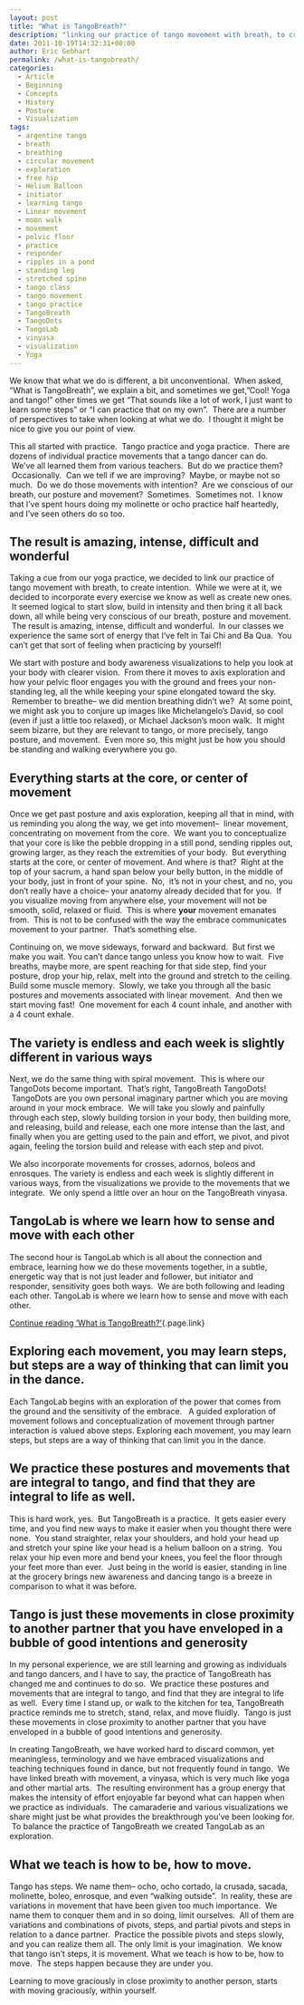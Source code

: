 ```yaml
---
layout: post
title: "What is TangoBreath?"
description: "linking our practice of tango movement with breath, to create intention"
date: 2011-10-19T14:32:31+00:00
author: Eric Gebhart
permalink: /what-is-tangobreath/
categories:
  - Article
  - Beginning
  - Concepts
  - History
  - Posture
  - Visualization
tags:
  - argentine tango
  - breath
  - breathing
  - circular movement
  - exploration
  - free hip
  - Helium Balloon
  - initiator
  - learning tango
  - Linear movement
  - moon walk
  - movement
  - pelvic floor
  - practice
  - responder
  - ripples in a pond
  - standing leg
  - stretched spine
  - tango class
  - tango movement
  - tango practice
  - TangoBreath
  - TangoDots
  - TangoLab
  - vinyasa
  - visualization
  - Yoga
---
```


<!-- # We decided to link our practice of tango movement with breath, to create intention -->

We know that what we do is different, a bit unconventional.  When asked, &#8220;What is TangoBreath&#8221;, we explain a bit, and sometimes we get,&#8221;Cool! Yoga and tango!&#8221; other times we get &#8220;That sounds like a lot of work, I just want to learn some steps&#8221; or &#8220;I can practice that on my own&#8221;.  There are a number of perspectives to take when looking at what we do.  I thought it might be nice to give you our point of view.

<!--more-->

This all started with practice.  Tango practice and yoga practice.  There are dozens of individual practice movements that a tango dancer can do.  We&#8217;ve all learned them from various teachers.  But do we practice them?  Occasionally.  Can we tell if we are improving?  Maybe, or maybe not so much.  Do we do those movements with intention?  Are we conscious of our breath, our posture and movement?  Sometimes.  Sometimes not.  I know that I&#8217;ve spent hours doing my molinette or ocho practice half heartedly, and I&#8217;ve seen others do so too.

## The result is amazing, intense, difficult and wonderful

Taking a cue from our yoga practice, we decided to link our practice of tango movement with breath, to create intention.  While we were at it, we decided to incorporate every exercise we know as well as create new ones.  It seemed logical to start slow, build in intensity and then bring it all back down, all while being very conscious of our breath, posture and movement.  The result is amazing, intense, difficult and wonderful.  In our classes we experience the same sort of energy that I&#8217;ve felt in Tai Chi and Ba Qua.  You can&#8217;t get that sort of feeling when practicing by yourself!

We start with posture and body awareness visualizations to help you look at your body with clearer vision.  From there it moves to axis exploration and how your pelvic floor engages you with the ground and frees your non-standing leg, all the while keeping your spine elongated toward the sky.  Remember to breathe&#8211; we did mention breathing didn&#8217;t we?  At some point, we might ask you to conjure up images like Michelangelo&#8217;s David, so cool (even if just a little too relaxed), or Michael Jackson&#8217;s moon walk.  It might seem bizarre, but they are relevant to tango, or more precisely, tango posture, and movement.  Even more so, this might just be how you should be standing and walking everywhere you go.

## Everything starts at the core, or center of movement

Once we get past posture and axis exploration, keeping all that in mind, with us reminding you along the way, we get into movement&#8211;  linear movement, concentrating on movement from the core.  We want you to conceptualize that your core is like the pebble dropping in a still pond, sending ripples out, growing larger, as they reach the extremities of your body.  But everything starts at the core, or center of movement. And where is that?  Right at the top of your sacrum, a hand span below your belly button, in the middle of your body, just in front of your spine.  No,  it&#8217;s not in your chest, and no, you don&#8217;t really have a choice&#8211; your anatomy already decided that for you.  If you visualize moving from anywhere else, your movement will not be smooth, solid, relaxed or fluid.  This is where **your** movement emanates from.  This is not to be confused with the way the embrace communicates movement to your partner.  That&#8217;s something else.

Continuing on, we move sideways, forward and backward.  But first we make you wait. You can&#8217;t dance tango unless you know how to wait.  Five breaths, maybe more, are spent reaching for that side step, find your posture, drop your hip, relax, melt into the ground and stretch to the ceiling. Build some muscle memory.  Slowly, we take you through all the basic postures and movements associated with linear movement.  And then we start moving fast!  One movement for each 4 count inhale, and another with a 4 count exhale.

## The variety is endless and each week is slightly different in various ways

Next, we do the same thing with spiral movement.  This is where our TangoDots become important.  That&#8217;s right, TangoBreath TangoDots!  TangoDots are you own personal imaginary partner which you are moving around in your mock embrace.  We will take you slowly and painfully through each step, slowly building torsion in your body, then building more, and releasing, build and release, each one more intense than the last, and finally when you are getting used to the pain and effort, we pivot, and pivot again, feeling the torsion build and release with each step and pivot.

We also incorporate movements for crosses, adornos, boleos and enrosques. The variety is endless and each week is slightly different in various ways, from the visualizations we provide to the movements that we integrate.  We only spend a little over an hour on the TangoBreath vinyasa.

## TangoLab is where we learn how to sense and move with each other

The second hour is TangoLab which is all about the connection and embrace, learning how we do these movements together, in a subtle, energetic way that is not just leader and follower, but initiator and responder, sensitivity goes both ways.  We are both following and leading each other. TangoLab is where we learn how to sense and move with each other.

[Continue reading &#8216;What is TangoBreath?&#8217;](http://tangobreath.com/What-is-TangoBreath/2/){.page.link}

## <!--nextpage-->Exploring each movement, you may learn steps, but steps are a way of thinking that can limit you in the dance.

Each TangoLab begins with an exploration of the power that comes from the ground and the sensitivity of the embrace.   A guided exploration of movement follows and conceptualization of movement through partner interaction is valued above steps. Exploring each movement, you may learn steps, but steps are a way of thinking that can limit you in the dance.

## We practice these postures and movements that are integral to tango, and find that they are integral to life as well.

This is hard work, yes.  But TangoBreath is a practice.  It gets easier every time, and you find new ways to make it easier when you thought there were none.  You stand straighter, relax your shoulders, and hold your head up and stretch your spine like your head is a helium balloon on a string.  You relax your hip even more and bend your knees, you feel the floor through your feet more than ever.  Just being in the world is easier, standing in line at the grocery brings new awareness and dancing tango is a breeze in comparison to what it was before.

## Tango is just these movements in close proximity to another partner that you have enveloped in a bubble of good intentions and generosity

In my personal experience, we are still learning and growing as individuals and tango dancers, and I have to say, the practice of TangoBreath has changed me and continues to do so.  We practice these postures and movements that are integral to tango, and find that they are integral to life as well.  Every time I stand up, or walk to the kitchen for tea, TangoBreath practice reminds me to stretch, stand, relax, and move fluidly.  Tango is just these movements in close proximity to another partner that you have enveloped in a bubble of good intentions and generosity.

In creating TangoBreath, we have worked hard to discard common, yet meaningless, terminology and we have embraced visualizations and teaching techniques found in dance, but not frequently found in tango.  We have linked breath with movement, a vinyasa, which is very much like yoga and other martial arts.  The resulting environment has a group energy that makes the intensity of effort enjoyable far beyond what can happen when we practice as individuals.  The camaraderie and various visualizations we share might just be what provides the breakthrough you&#8217;ve been looking for.  To balance the practice of TangoBreath we created TangoLab as an exploration.

## What we teach is how to be, how to move.

Tango has steps. We name them&#8211; ocho, ocho cortado, la crusada, sacada, molinette, boleo, enrosque, and even &#8220;walking outside&#8221;.  In reality, these are variations in movement that have been given too much importance.  We name them to conquer them and in so doing, limit ourselves.  All of them are variations and combinations of pivots, steps, and partial pivots and steps in relation to a dance partner.  Practice the possible pivots and steps slowly, and you can realize them all. The only limit is your imagination.  We know that tango isn&#8217;t steps, it is movement. What we teach is how to be, how to move.  The steps happen because they are under you.

Learning to move graciously in close proximity to another person, starts with moving graciously, within yourself.
